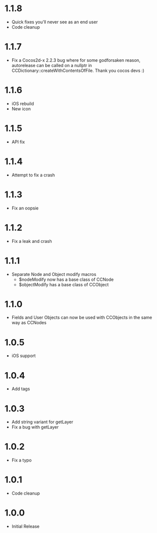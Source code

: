 # 1.1.8
- Quick fixes you'll never see as an end user
- Code cleanup

# 1.1.7
- Fix a Cocos2d-x 2.2.3 bug where for some godforsaken reason, autorelease can be called on a nullptr in CCDictionary::createWithContentsOfFile. Thank you cocos devs :)

# 1.1.6
- iOS rebuild
- New icon

# 1.1.5
- API fix

# 1.1.4
- Attempt to fix a crash

# 1.1.3
- Fix an oopsie

# 1.1.2
- Fix a leak and crash

# 1.1.1
- Separate Node and Object modify macros
    - $nodeModify now has a base class of CCNode
    - $objectModify has a base class of CCObject

# 1.1.0
- Fields and User Objects can now be used with CCObjects in the same way as CCNodes

# 1.0.5
- iOS support

# 1.0.4
- Add tags

# 1.0.3
- Add string variant for getLayer
- Fix a bug with getLayer

# 1.0.2
- Fix a typo

# 1.0.1
- Code cleanup

# 1.0.0
- Initial Release
